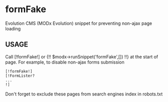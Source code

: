 # formFake
Evolution CMS (MODx Evolution) snippet for preventing non-ajax page loading
## USAGE
Call [!formFake!] or {!! $modx->runSnippet('formFake',[]) !!} at the start of page. For example, to disable non-ajax forms submission
```
[!formFake!]
[!FormLister?
...
!]
```
Don't forget to exclude these pages from search engines index in robots.txt
